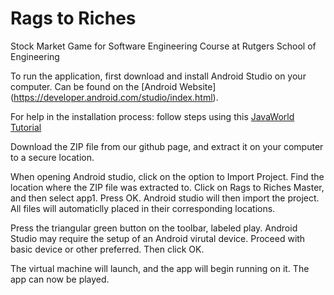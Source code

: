 # Rags to Riches 
Stock Market Game for Software Engineering Course at Rutgers School of Engineering

To run the application, first download and install Android Studio on your computer. Can be found on the [Android Website] (https://developer.android.com/studio/index.html).

For help in the installation process: follow steps using this [JavaWorld Tutorial](hhttp://www.javaworld.com/article/3095406/android/android-studio-for-beginners-part-1-installation-and-setup.html)

Download the ZIP file from our github page, and extract it on your computer to a secure location. 

When opening Android studio, click on the option to Import Project.
Find the location where the ZIP file was extracted to. Click on Rags to Riches Master, and then select app1. Press OK.
Android studio will then import the project. All files will automaticlly placed in their corresponding locations.

Press the triangular green button on the toolbar, labeled play. 
Android Studio may require the setup of an Android virutal device. Proceed with basic device or other preferred. Then click OK.

The virtual machine will launch, and the app will begin running on it. The app can now be played.
